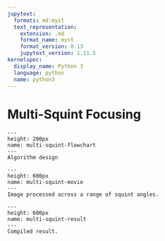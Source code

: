 ```yaml
---
jupytext:
  formats: md:myst
  text_representation:
    extension: .md
    format_name: myst
    format_version: 0.13
    jupytext_version: 1.11.5
kernelspec:
  display_name: Python 3
  language: python
  name: python3
---
```


# Multi-Squint Focusing

```{figure} ./figures/squint-flowchart.png
---
height: 200px
name: multi-squint-flowchart
---
Algorithm design
```



```{figure} ./figures/simpsons.gif
---
height: 600px
name: multi-squint-movie
---
Image processed across a range of squint angles.
```


```{figure} ./figures/squint-flowchart.png
---
height: 600px
name: multi-squint-result
---
Compiled result.
```
